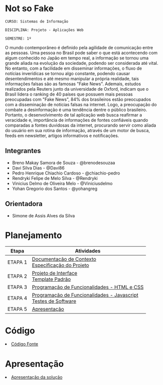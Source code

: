 # Not so Fake

`CURSO: Sistemas de Informação`

`DISCIPLINA: Projeto - Aplicações Web`

`SEMESTRE: 1º`

O mundo contemporâneo é definido pela agilidade de comunicação entre as pessoas. Uma pessoa no Brasil pode saber o que está acontecendo com algum conhecido no Japão 
em tempo real, a informação se tornou uma grande aliada na evolução da sociedade, podendo ser considerada até vital. No entanto, com a facilidade em disseminar 
informações, o fluxo de notícias inverídicas se tornou algo constante, podendo causar desentendimentos e até mesmo manipular a própria realidade, tais informações 
falsas são as famosas "Fake News". Ademais, estudos realizados pela Reuters junto da universidade de Oxford, indicam que o Brasil lidera o ranking de 40 países que 
possuem mais pessoas preocupadas com "Fake News", 84% dos brasileiros estão preocupados com a disseminação de notícias falsas na internet. Logo, a preocupação do 
combate a desinformação é uma tendência dentre o público brasileiro. Portanto, o desenvolvimento de tal aplicação web busca reafirmar a veracidade e, importância de 
informações de fontes confiáveis quando comparadas a fontes duvidosas da internet, procurando servir como aliada do usuário em sua rotina de informação, através de 
um motor de busca, feeds em newsletter, artigos informativos e notificações.

## Integrantes

* Breno Makay Samora de Souza - @brenodesouzaa
* Davi Silva Dias - @Davi86
* Pedro Henrique Chiachio Cardoso - @chiachio-pedro
* Rendryki Felipe de Melo Silva - @Rendryki
* Vinicius Delmo de Oliveira Melo - @Viniciusdelmo
* Yohan Gregorio dos Santos - @yohangreg

## Orientadora

* Simone de Assis Alves da Silva

# Planejamento

| Etapa         | Atividades |
|  :----:   | ----------- |
| ETAPA 1         |[Documentação de Contexto](docs/context.md) <br> [Especificação do Projeto](docs/especification.md) |
| ETAPA 2         |[Projeto de Interface](docs/interface.md) <br> [Template Padrão](docs/template.md) |
| ETAPA 3         |[Programação de Funcionalidades - HTML e CSS](docs/development.md) |
| ETAPA 4        |[Programação de Funcionalidades - Javascript](docs/development.md) <br> [Testes de Software ](docs/tests.md) |
| ETAPA 5         | [Apresentação](presentation/README.md) |

# Código

<li><a href="src/README.md"> Código Fonte</a></li>

# Apresentação

<li><a href="presentation/README.md"> Apresentação da solução</a></li>
